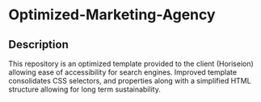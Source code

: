 # Optimized-Marketing-Agency

## Description 

This repository is an optimized template provided to the client (Horiseion) allowing ease of accessibility for search engines. Improved template consolidates CSS selectors, and properties along with a simplified HTML structure allowing for long term sustainability.

<!-- Acceptance Criteria
GIVEN a webpage meets accessibility standards
WHEN I view the source code
THEN I find semantic HTML elements
WHEN I view the structure of the HTML elements
THEN I find that the elements follow a logical structure independent of styling and positioning
WHEN I view the image elements
THEN I find accessible alt attributes
WHEN I view the heading attributes
THEN they fall in sequential order
WHEN I view the title element
THEN I find a concise, descriptive title

 -->